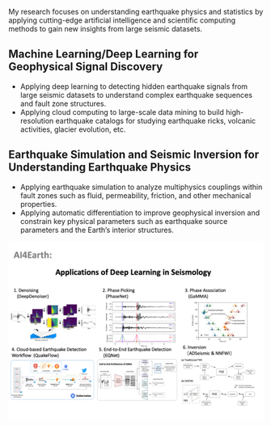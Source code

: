My research focuses on understanding earthquake physics and statistics by applying cutting-edge artificial intelligence and scientific computing methods to gain new insights from large seismic datasets.

## Machine Learning/Deep Learning for Geophysical Signal Discovery
- Applying deep learning to detecting hidden earthquake signals from large seismic datasets to understand complex earthquake sequences and fault zone structures.
- Applying cloud computing to large-scale data mining to build high-resolution earthquake catalogs for studying earthquake ricks, volcanic activities, glacier evolution, etc.

## Earthquake Simulation and Seismic Inversion for Understanding Earthquake Physics
- Applying earthquake simulation to analyze multiphysics couplings within fault zones such as fluid, permeability, friction, and other mechanical properties.
- Applying automatic differentiation to improve geophysical inversion and constrain key physical parameters such as earthquake source parameters and the Earth’s interior structures.

![](https://github.com/AI4EPS/ai4eps.github.io/blob/master/docs/assets/defense_flyer_zhuwq.png?raw=true)
